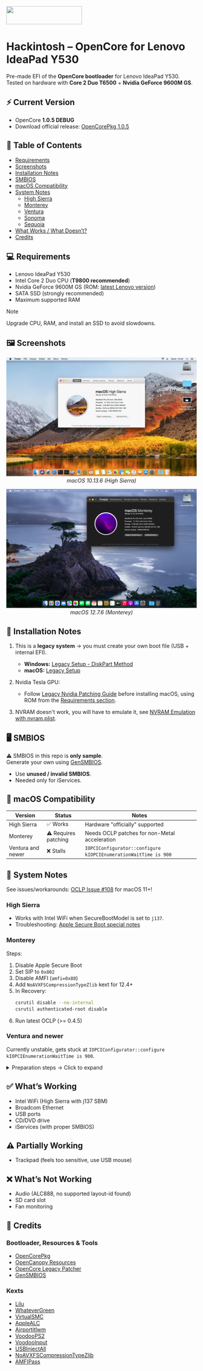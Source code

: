 <img src="https://github.com/acidanthera/OpenCorePkg/blob/master/Docs/Logos/OpenCore_with_text_Small.png" width="200" height="48"/>

# Hackintosh – OpenCore for Lenovo IdeaPad Y530

Pre-made EFI of the **OpenCore bootloader** for Lenovo IdeaPad Y530.  
Tested on hardware with **Core 2 Duo T6500** + **Nvidia GeForce 9600M GS**.

## ⚡ Current Version
- OpenCore **1.0.5 DEBUG**  
- Download official release: [OpenCorePkg 1.0.5](https://github.com/acidanthera/OpenCorePkg/releases/tag/1.0.5)

## 📑 Table of Contents
- [Requirements](#requirements)
- [Screenshots](#screenshots)
- [Installation Notes](#installation-notes)
- [SMBIOS](#smbios)
- [macOS Compatibility](#macos-compatibility)
- [System Notes](#system-notes)
  - [High Sierra](#high-sierra)
  - [Monterey](#monterey)
  - [Ventura](#ventura)
  - [Sonoma](#sonoma)
  - [Sequoia](#sequoia)
- [What Works / What Doesn’t?](#whats-working)
- [Credits](#credits)

## 💻 Requirements
- Lenovo IdeaPad Y530  
- Intel Core 2 Duo CPU (**T9800 recommended**)  
- Nvidia GeForce 9600M GS (ROM: [latest Lenovo version](https://www.techpowerup.com/vgabios/?architecture=NVIDIA&manufacturer=&model=9600M+GS))  
- SATA SSD (strongly recommended)  
- Maximum supported RAM  

> [!NOTE]  
> Upgrade CPU, RAM, and install an SSD to avoid slowdowns.

## 🖼 Screenshots

<p align="center">
  <img src="Screenshots/Y530_HighSierra.png"><br>
  <em>macOS 10.13.6 (High Sierra)</em>
</p>

<p align="center">
  <img src="Screenshots/Y530_Monterey.png"><br>
  <em>macOS 12.7.6 (Monterey)</em>
</p>

## 🔧 Installation Notes

1. This is a **legacy system** → you must create your own boot file (USB + internal EFI).  
   - **Windows:** [Legacy Setup - DiskPart Method](https://dortania.github.io/OpenCore-Install-Guide/installer-guide/winblows-install.html#diskpart-method)  
   - **macOS:** [Legacy Setup](https://dortania.github.io/OpenCore-Install-Guide/installer-guide/mac-install.html#legacy-setup)

2. Nvidia Tesla GPU:  
   - Follow [Legacy Nvidia Patching Guide](https://dortania.github.io/OpenCore-Post-Install/gpu-patching/nvidia-patching/) before installing macOS, using ROM from the [Requirements section](#requirements).  

3. NVRAM doesn't work, you will have to emulate it, see [NVRAM Emulation with nvram.plist](https://dortania.github.io/OpenCore-Post-Install/misc/nvram.html#emulating-nvram-with-a-nvram-plist).

## 🖥 SMBIOS

⚠️ SMBIOS in this repo is **only sample**.  
Generate your own using [GenSMBIOS](https://github.com/corpnewt/GenSMBIOS).  

- Use **unused / invalid SMBIOS**.  
- Needed only for iServices.  

## 🍏 macOS Compatibility

| Version     | Status       | Notes |
|-------------|-------------|-------|
| High Sierra | ✅ Works | Hardware "officially" supported |
| Monterey    | ⚠️ Requires patching | Needs OCLP patches for non-Metal acceleration |
| Ventura and newer     | ❌ Stalls | `IOPCIConfigurator::configure kIOPCIEnumerationWaitTime is 900` |

## 📝 System Notes

See issues/workarounds: [OCLP Issue #108](https://github.com/dortania/OpenCore-Legacy-Patcher/issues/108) for macOS 11+!

### High Sierra
- Works with Intel WiFi when SecureBootModel is set to `j137`.  
- Troubleshooting: [Apple Secure Boot special notes](https://dortania.github.io/OpenCore-Post-Install/universal/security/applesecureboot.html#special-notes-with-securebootmodel)

### Monterey

Steps:
1. Disable Apple Secure Boot  
2. Set SIP to `0x802`  
3. Disable AMFI (`amfi=0x80`)  
4. Add `NoAVXFSCompressionTypeZlib` kext for 12.4+  
5. In Recovery:
   ```sh
   csrutil disable --no-internal
   csrutil authenticated-root disable
   ```  
6. Run latest OCLP (>= 0.4.5)

### Ventura and newer
Currently unstable, gets stuck at `IOPCIConfigurator::configure kIOPCIEnumerationWaitTime is 900`.  

<details>
<summary>Preparation steps -> Click to expand</summary>

### Ventura (OCLP 0.6.0+)

* SMBIOS → `MacBookPro14,x`
* Disable **Apple Secure Boot**
* SIP → `0x803`
* Disable **AMFI** (`amfi=0x80 ipc_control_port_options=0`)
  or use [AMFIPass](https://github.com/dortania/OpenCore-Legacy-Patcher/blob/main/payloads/Kexts/Acidanthera/AMFIPass-v1.4.1-RELEASE.zip)
* Add kexts:

  * [NoAVXFSCompressionTypeZlib-AVXpel](https://github.com/dortania/OpenCore-Legacy-Patcher/blob/main/payloads/Kexts/Misc/NoAVXFSCompressionTypeZlib-AVXpel-v12.6.zip)
  * [CryptexFixup](https://github.com/acidanthera/CryptexFixup/)
* Use **Intel WiFi kext** (Ventura-compatible)
* In Recovery:

  ```sh
  csrutil disable --no-internal
  csrutil authenticated-root disable
  ```

### Sonoma (OCLP 1.0.0+)

* SMBIOS → `MacBookPro15,x`
* Use **Intel WiFi kext** (Sonoma-compatible)
* Otherwise identical to Ventura setup

### Sequoia (OCLP 2.0.0+)

* SMBIOS → `MacBookPro15,x` (still supported)
* ⚠️ No Intel WiFi kexts → **Ethernet only**
* Otherwise identical to Ventura setup

</details>

## ✅ What’s Working
- Intel WiFi (High Sierra with j137 SBM)  
- Broadcom Ethernet  
- USB ports  
- CD/DVD drive  
- iServices (with proper SMBIOS)

## ⚠️ Partially Working
- Trackpad (feels too sensitive, use USB mouse)

## ❌ What’s Not Working
- Audio (ALC888, no supported layout-id found)  
- SD card slot  
- Fan monitoring

## 🙏 Credits

### Bootloader, Resources & Tools
- [OpenCorePkg](https://github.com/acidanthera/OpenCorePkg)
- [OpenCanopy Resources](https://github.com/acidanthera/OcBinaryData)  
- [OpenCore Legacy Patcher](https://github.com/dortania/OpenCore-Legacy-Patcher)  
- [GenSMBIOS](https://github.com/corpnewt/GenSMBIOS)  

### Kexts
- [Lilu](https://github.com/acidanthera/Lilu/)  
- [WhateverGreen](https://github.com/acidanthera/WhateverGreen)  
- [VirtualSMC](https://github.com/acidanthera/VirtualSMC)  
- [AppleALC](https://github.com/acidanthera/AppleALC)  
- [Airportitlwm](https://github.com/OpenIntelWireless/itlwm)  
- [VoodooPS2](https://github.com/acidanthera/VoodooPS2)  
- [VoodooInput](https://github.com/acidanthera/VoodooInput)  
- [USBInjectAll](https://bitbucket.org/RehabMan/os-x-usb-inject-all/downloads)  
- [NoAVXFSCompressionTypeZlib](https://github.com/dortania/OpenCore-Legacy-Patcher/blob/main/payloads/Kexts/Misc/)  
- [AMFIPass](https://github.com/dortania/OpenCore-Legacy-Patcher/blob/main/payloads/Kexts/Acidanthera/AMFIPass-v1.4.1-RELEASE.zip)
